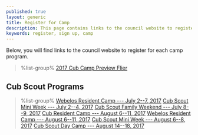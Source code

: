 ```yaml
---
published: true
layout: generic
title: Register for Camp
description: This page contains links to the council website to register to attend summer camp at Camp Workcoeman.
keywords: register, sign up, camp
---
```


Below, you will find links to the council website to register for each camp program.

> %list-group%
> <a href="{{ site.url }}/pdf/2017/2017-cub-scout-brochure.pdf" class="list-group-item">2017 Cub Camp Preview Flier</a>

## Cub Scout Programs

> %list-group%
> <a href="https://www.ctrivers.org/event/camp-workcoeman-webelos-camp/4871" class="list-group-item">Webelos Resident Camp --- July 2--7, 2017</a>
> <a href="https://www.ctrivers.org/event/camp-workcoeman-mini-week-1/6693" class="list-group-item">Cub Scout Mini Week --- July 2--4, 2017</a>
> <a href="{{ site.url }}/#" class="list-group-item">Cub Scout Family Weekend --- July 8--9, 2017</a>
> <a href="https://www.ctrivers.org/event/camp-workcoeman-cub-scout-resident-camp/4870" class="list-group-item">Cub Resident Camp --- August 6--11, 2017</a>
> <a href="https://www.ctrivers.org/event/camp-workcoeman-cub-scout-resident-camp/4870" class="list-group-item">Webelos Resident Camp --- August 6--11, 2017</a>
> <a href="https://www.ctrivers.org/event/camp-workcoeman-mini-week-2/6694" class="list-group-item">Cub Scout Mini Week --- August 6--8, 2017</a>
> <a href="https://www.ctrivers.org/event/workcoeman-day-camp/6362" class="list-group-item">Cub Scout Day Camp --- August 14--18, 2017</a>
